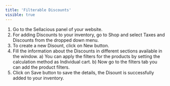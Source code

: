 ```yaml
---
title: 'Filterable Discounts'
visible: true
---
```


1. Go to the Sellacious panel of your website.
2. For adding Discounts to your inventory, go to Shop and select Taxes and Discounts from the dropped down menu.
3. To create a new Disount, click on New button.
4. Fill the information about the Discounts in different sections available in the window.
	a) You can apply the filters for the products by setting the calculation method as Individual cart.
    b) Now go to the filters tab you can add the product filters.
5. Click on Save button to save the details, the Disount is successfully added to your inventory.

